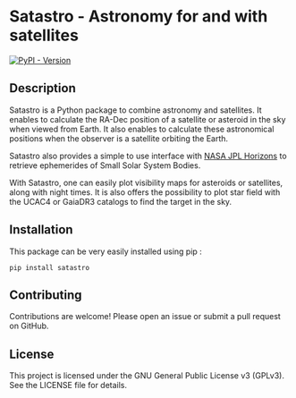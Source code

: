 # Satastro - Astronomy for and with satellites

[![PyPI - Version](https://img.shields.io/pypi/v/satastro)](https://pypi.org/project/satastro/)

## Description

Satastro is a Python package to combine astronomy and satellites. It enables to calculate the RA-Dec position of a satellite or asteroid in the sky when viewed from Earth. It also enables to calculate these astronomical positions when the observer is a satellite orbiting the Earth.

Satastro also provides a simple to use interface with [NASA JPL Horizons](https://ssd.jpl.nasa.gov/horizons/) to retrieve ephemerides of Small Solar System Bodies.

With Satastro, one can easily plot visibility maps for asteroids or satellites, along with night times. It is also offers the possibility to plot star field with the UCAC4 or GaiaDR3 catalogs to find the target in the sky.

## Installation

This package can be very easily installed using pip :

 ```pip install satastro```

## Contributing

Contributions are welcome! Please open an issue or submit a pull request on GitHub.

## License

This project is licensed under the GNU General Public License v3 (GPLv3). See the LICENSE file for details.